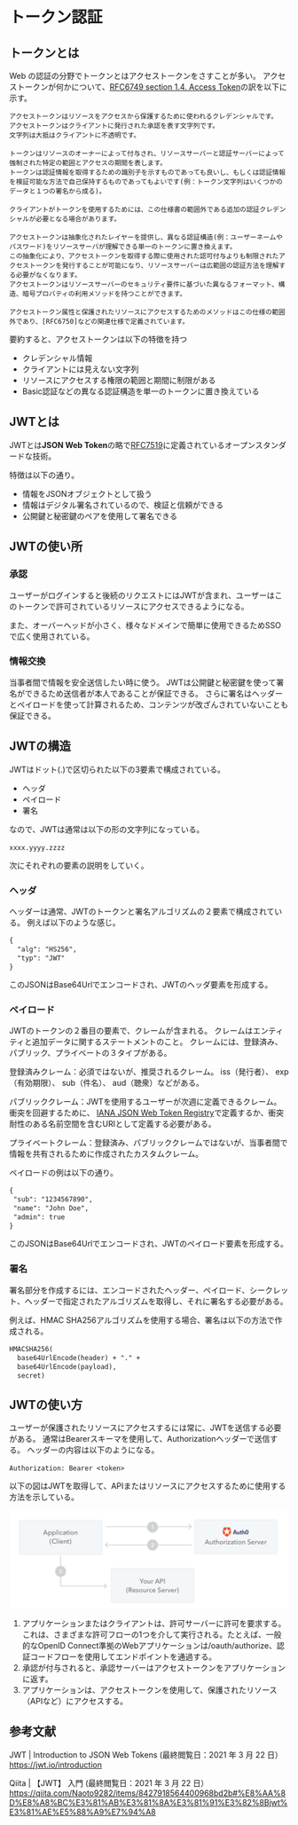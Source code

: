 # トークン認証

## トークンとは

Web の認証の分野でトークンとはアクセストークンをさすことが多い。
アクセストークンが何かについて、[RFC6749 section 1.4. Access Token](https://tools.ietf.org/html/rfc6749#section-1.4)の訳を以下に示す。

```
アクセストークンはリソースをアクセスから保護するために使われるクレデンシャルです。
アクセストークンはクライアントに発行された承認を表す文字列です。
文字列は大抵はクライアントに不透明です。

トークンはリソースのオーナーによって付与され、リソースサーバーと認証サーバーによって強制された特定の範囲とアクセスの期間を表します。
トークンは認証情報を取得するための識別子を示すものであっても良いし、もしくは認証情報を検証可能な方法で自己保持するものであってもよいです(例：トークン文字列はいくつかのデータと１つの署名から成る)。

クライアントがトークンを使用するためには、この仕様書の範囲外である追加の認証クレデンシャルが必要となる場合があります。

アクセストークンは抽象化されたレイヤーを提供し、異なる認証構造(例：ユーザーネームやパスワード)をリソースサーバが理解できる単一のトークンに置き換えます。
この抽象化により、アクセストークンを取得する際に使用された認可付与よりも制限されたアクセストークンを発行することが可能になり、リソースサーバーは広範囲の認証方法を理解する必要がなくなります。
アクセストークンはリソースサーバーのセキュリティ要件に基づいた異なるフォーマット、構造、暗号プロバティの利用メソッドを持つことができます。

アクセストークン属性と保護されたリソースにアクセスするためのメソッドはこの仕様の範囲外であり、[RFC6750]などの関連仕様で定義されています。
```

要約すると、アクセストークンは以下の特徴を持つ

- クレデンシャル情報
- クライアントには見えない文字列
- リソースにアクセスする権限の範囲と期間に制限がある
- Basic認証などの異なる認証構造を単一のトークンに置き換えている

## JWTとは
JWTとは**JSON Web Token**の略で[RFC7519](https://tools.ietf.org/html/rfc7519)に定義されているオープンスタンダードな技術。

特徴は以下の通り。

- 情報をJSONオブジェクトとして扱う
- 情報はデジタル署名されているので、検証と信頼ができる
- 公開鍵と秘密鍵のペアを使用して署名できる

## JWTの使い所
### 承認
ユーザーがログインすると後続のリクエストにはJWTが含まれ、ユーザーはこのトークンで許可されているリソースにアクセスできるようになる。

また、オーバーヘッドが小さく、様々なドメインで簡単に使用できるためSSOで広く使用されている。


### 情報交換
当事者間で情報を安全送信したい時に使う。
JWTは公開鍵と秘密鍵を使って署名ができるため送信者が本人であることが保証できる。
さらに署名はヘッダーとペイロードを使って計算されるため、コンテンツが改ざんされていないことも保証できる。

## JWTの構造
JWTはドット(.)で区切られた以下の3要素で構成されている。

- ヘッダ
- ペイロード
- 署名

なので、JWTは通常は以下の形の文字列になっている。

`xxxx.yyyy.zzzz`

次にそれぞれの要素の説明をしていく。

### ヘッダ
ヘッダーは通常、JWTのトークンと署名アルゴリズムの２要素で構成されている。
例えば以下のような感じ。

```
{
  "alg": "HS256",
  "typ": "JWT"
}
```
このJSONはBase64Urlでエンコードされ、JWTのヘッダ要素を形成する。

### ペイロード
JWTのトークンの２番目の要素で、クレームが含まれる。
クレームはエンティティと追加データに関するステートメントのこと。
クレームには、登録済み、パブリック、プライベートの３タイプがある。

登録済みクレーム：必須ではないが、推奨されるクレーム。
 iss（発行者）、 exp（有効期限）、 sub（件名）、 aud（聴衆）などがある。

 パブリッククレーム：JWTを使用するユーザーが次週に定義できるクレーム。
 衝突を回避するために、 [IANA JSON Web Token Registry](https://www.iana.org/assignments/jwt/jwt.xhtml)で定義するか、衝突耐性のある名前空間を含むURIとして定義する必要がある。

 プライベートクレーム：登録済み、パブリッククレームではないが、当事者間で情報を共有されるために作成されたカスタムクレーム。

 ペイロードの例は以下の通り。

 ```
 {
  "sub": "1234567890",
  "name": "John Doe",
  "admin": true
}
```

このJSONはBase64Urlでエンコードされ、JWTのペイロード要素を形成する。

### 署名
署名部分を作成するには、エンコードされたヘッダー、ペイロード、シークレット、ヘッダーで指定されたアルゴリズムを取得し、それに署名する必要がある。

例えば、HMAC SHA256アルゴリズムを使用する場合、署名は以下の方法で作成される。

```
HMACSHA256(
  base64UrlEncode(header) + "." +
  base64UrlEncode(payload),
  secret)
```

## JWTの使い方
ユーザーが保護されたリソースにアクセスするには常に、JWTを送信する必要がある。
通常はBearerスキーマを使用して、Authorizationヘッダーで送信する。
ヘッダーの内容は以下のようになる。

`Authorization: Bearer <token>`

以下の図はJWTを取得して、APIまたはリソースにアクセスするために使用する方法を示している。

![jwt](../Images/jwt.png)

1. アプリケーションまたはクライアントは、許可サーバーに許可を要求する。これは、さまざまな許可フローの1つを介して実行される。たとえば、一般的なOpenID Connect準拠のWebアプリケーションは/oauth/authorize、認証コードフローを使用してエンドポイントを通過する。
2. 承認が付与されると、承認サーバーはアクセストークンをアプリケーションに返す。
3. アプリケーションは、アクセストークンを使用して、保護されたリソース（APIなど）にアクセスする。

<!-- ## 補足
### デジタル署名
### 公開鍵と秘密鍵
### オーバーヘッド
### ヘッダーとペイロード -->

## 参考文献

JWT | Introduction to JSON Web Tokens
(最終閲覧日：2021 年 3 月 22 日）
https://jwt.io/introduction

Qiita | 【JWT】 入門
(最終閲覧日：2021 年 3 月 22 日）
https://qiita.com/Naoto9282/items/8427918564400968bd2b#%E8%AA%8D%E8%A8%BC%E3%81%AB%E3%81%8A%E3%81%91%E3%82%8Bjwt%E3%81%AE%E5%88%A9%E7%94%A8
